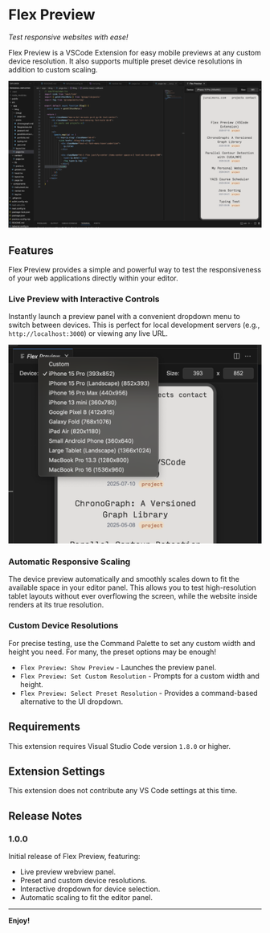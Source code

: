 # Flex Preview

*Test responsive websites with ease!*

Flex Preview is a VSCode Extension for easy mobile previews at any custom device resolution. It also supports multiple preset device resolutions in addition to custom scaling.

![Interactive Device Dropdown](images/overview.png)

## Features

Flex Preview provides a simple and powerful way to test the responsiveness of your web applications directly within your editor.

### Live Preview with Interactive Controls

Instantly launch a preview panel with a convenient dropdown menu to switch between devices. This is perfect for local development servers (e.g., `http://localhost:3000`) or viewing any live URL.

![Interactive Device Dropdown](images/dropdown.png)

### Automatic Responsive Scaling

The device preview automatically and smoothly scales down to fit the available space in your editor panel. This allows you to test high-resolution tablet layouts without ever overflowing the screen, while the website inside renders at its true resolution.

### Custom Device Resolutions

For precise testing, use the Command Palette to set any custom width and height you need.  For many, the preset options may be enough!
- `Flex Preview: Show Preview` - Launches the preview panel.
- `Flex Preview: Set Custom Resolution` - Prompts for a custom width and height.
- `Flex Preview: Select Preset Resolution` - Provides a command-based alternative to the UI dropdown.

## Requirements

This extension requires Visual Studio Code version `1.8.0` or higher.

## Extension Settings

This extension does not contribute any VS Code settings at this time.

## Release Notes

### 1.0.0

Initial release of Flex Preview, featuring:
* Live preview webview panel.
* Preset and custom device resolutions.
* Interactive dropdown for device selection.
* Automatic scaling to fit the editor panel.

---

**Enjoy!**